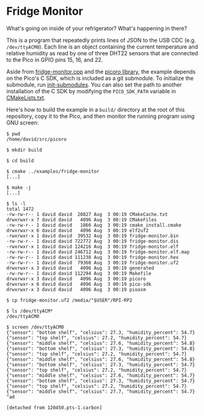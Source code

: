 Fridge Monitor
==============
What's going on inside of your refrigerator? What's happening in there?

This is a program that repeatedly prints lines of JSON to the USB CDC (e.g.
`/dev/ttyACM0`). Each line is an object containing the current temperature and
relative humidity as read by one of three DHT22 sensors that are connected to
the Pico in GPIO pins 15, 16, and 22.

Aside from [fridge-monitor.cpp][1] and the [picoro library][2], the example depends
on the Pico's C SDK, which is included as a git submodule.  To initialize the
submodule, run [init-submodules][3].  You can also set the path to another
installation of the C SDK by modifying the `PICO_SDK_PATH` variable in
[CMakeLists.txt][4].

Here's how to build the example in a `build/` directory at the root of this
repository, copy it to the Pico, and then monitor the running program using GNU
screen:

```console
$ pwd
/home/david/src/picoro

$ mkdir build

$ cd build

$ cmake ../examples/fridge-monitor
[...]

$ make -j
[...]

$ ls -l
total 1472
-rw-rw-r-- 1 david david  20827 Aug  3 00:19 CMakeCache.txt
drwxrwxr-x 7 david david   4096 Aug  3 00:19 CMakeFiles
-rw-rw-r-- 1 david david   1866 Aug  3 00:19 cmake_install.cmake
drwxrwxr-x 6 david david   4096 Aug  3 00:19 elf2uf2
-rwxrwxr-x 1 david david  39532 Aug  3 00:19 fridge-monitor.bin
-rw-rw-r-- 1 david david 722772 Aug  3 00:19 fridge-monitor.dis
-rwxrwxr-x 1 david david 124216 Aug  3 00:19 fridge-monitor.elf
-rw-rw-r-- 1 david david 246712 Aug  3 00:19 fridge-monitor.elf.map
-rw-rw-r-- 1 david david 111238 Aug  3 00:19 fridge-monitor.hex
-rw-rw-r-- 1 david david  79360 Aug  3 00:19 fridge-monitor.uf2
drwxrwxr-x 3 david david   4096 Aug  3 00:19 generated
-rw-rw-r-- 1 david david 112294 Aug  3 00:19 Makefile
drwxrwxr-x 3 david david   4096 Aug  3 00:19 picoro
drwxrwxr-x 6 david david   4096 Aug  3 00:19 pico-sdk
drwxrwxr-x 3 david david   4096 Aug  3 00:19 pioasm

$ cp fridge-monitor.uf2 /media/"$USER"/RPI-RP2

$ ls /dev/ttyACM*
/dev/ttyACM0

$ screen /dev/ttyACM0
{"sensor": "bottom shelf", "celsius": 27.3, "humidity_percent": 54.7}
{"sensor": "top shelf", "celsius": 27.2, "humidity_percent": 54.7}
{"sensor": "middle shelf", "celsius": 27.6, "humidity_percent": 54.8}
{"sensor": "bottom shelf", "celsius": 27.3, "humidity_percent": 54.8}
{"sensor": "top shelf", "celsius": 27.2, "humidity_percent": 54.7}
{"sensor": "middle shelf", "celsius": 27.6, "humidity_percent": 54.8}
{"sensor": "bottom shelf", "celsius": 27.3, "humidity_percent": 54.7}
{"sensor": "top shelf", "celsius": 27.2, "humidity_percent": 54.7}
{"sensor": "middle shelf", "celsius": 27.6, "humidity_percent": 54.7}
{"sensor": "bottom shelf", "celsius": 27.3, "humidity_percent": 54.7}
{"sensor": "top shelf", "celsius": 27.2, "humidity_percent": 54.7}
{"sensor": "middle shelf", "celsius": 27.7, "humidity_percent": 54.7}
^ad

[detached from 120450.pts-1.carbon]
```

[1]: fridge-monitor.cpp
[2]: ../../
[3]: ../../bin/init-submodules
[4]: CMakeLists.txt
